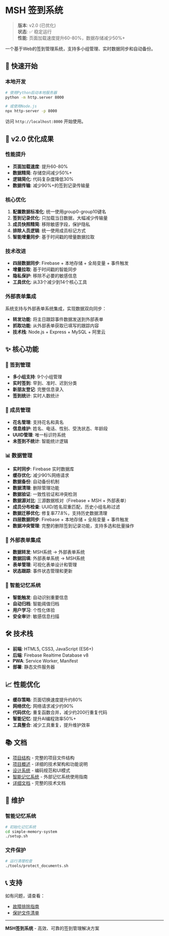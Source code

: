 # MSH 签到系统

> **版本**: v2.0 (已优化)  
> **状态**: ✅ 稳定运行  
> **性能**: 页面加载速度提升60-80%，数据存储减少50%+  

一个基于Web的签到管理系统，支持多小组管理、实时数据同步和自动备份。

## 🚀 快速开始

### 本地开发
```bash
# 使用Python启动本地服务器
python -m http.server 8000

# 或使用Node.js
npx http-server -p 8000
```

访问 `http://localhost:8000` 开始使用。

## 🎉 v2.0 优化成果

### 性能提升
- **页面加载速度**: 提升60-80%
- **数据精简**: 存储空间减少50%+
- **逻辑简化**: 代码复杂度降低30%
- **数据传输**: 减少90%+的签到记录传输量

### 核心优化
1. **配置数据标准化**: 统一使用group0-group10键名
2. **签到记录优化**: 只加载当日数据，大幅减少传输量
3. **成员快照精简**: 移除敏感字段，保护隐私
4. **排除人员逻辑**: 统一使用成员标记方式
5. **智能增量同步**: 基于时间戳的增量数据拉取

### 技术改进
- **四层数据同步**: Firebase + 本地存储 + 全局变量 + 事件触发
- **增量拉取**: 基于时间戳的智能同步
- **隐私保护**: 移除不必要的敏感信息
- **工具优化**: 从33个减少到14个核心工具

### 外部表单集成
系统支持与外部表单系统集成，实现数据双向同步：
- **转发功能**: 将主日跟踪事件数据发送到外部表单
- **抓取功能**: 从外部表单获取已填写的跟踪内容
- **技术栈**: Node.js + Express + MySQL + 阿里云

## ✨ 核心功能

### 📱 签到管理
- **多小组支持**: 9个小组管理
- **实时签到**: 早到、准时、迟到分类
- **新朋友登记**: 完整信息录入
- **签到统计**: 实时人数统计

### 👥 成员管理
- **花名管理**: 支持花名和真名
- **信息维护**: 姓名、电话、性别、受洗状态、年龄段
- **UUID管理**: 唯一标识符系统
- **未签到不统计**: 智能统计逻辑

### 📊 数据管理
- **实时同步**: Firebase 实时数据库
- **缓存优化**: 减少90%网络请求
- **数据备份**: 自动备份机制
- **数据清理**: 删除管理功能
- **数据验证**: 一致性验证和冲突检测
- **数据源对比**: 三源数据核对（Firebase + MSH + 外部表单）
- **成员分布检查**: UUID/姓名双重匹配，历史小组名称过滤
- **数据迁移优化**: 修复率77.8%，支持历史数据清理
- **四层数据同步**: Firebase + 本地存储 + 全局变量 + 事件触发
- **数据冲突管理**: 完整的删除签到记录功能，支持多选和批量操作

### 🔗 外部表单集成
- **数据转发**: MSH系统 → 外部表单系统
- **数据回填**: 外部表单系统 → MSH系统
- **表单管理**: 可视化表单设计和管理
- **状态跟踪**: 事件状态管理和更新

### 🧠 智能记忆系统
- **智能触发**: 自动识别重要信息
- **自动归档**: 智能阈值归档
- **用户学习**: 个性化体验
- **安全审计**: 敏感信息扫描

## 🛠️ 技术栈

- **前端**: HTML5, CSS3, JavaScript (ES6+)
- **后端**: Firebase Realtime Database v8
- **PWA**: Service Worker, Manifest
- **部署**: 静态文件服务器

## 📈 性能优化

- **缓存策略**: 页面切换速度提升约80%
- **网络优化**: 网络请求减少约90%
- **代码优化**: 重复函数合并，减少约200行重复代码
- **智能记忆**: 提升AI编程效率50%+
- **工具整合**: 减少工具重复，提升维护效率

## 📚 文档

- [项目结构](PROJECT-STRUCTURE.md) - 完整的项目文件结构
- [项目概述](PROJECT-OVERVIEW.md) - 详细的技术架构和功能说明
- [设计系统](DESIGN-SYSTEM.json) - 编码规范和UI模式
- [智能记忆系统](simple-memory-system/README.md) - 外部记忆系统使用指南
- [详细文档](docs/) - 完整的技术文档

## 🔧 维护

### 智能记忆系统
```bash
# 初始化记忆系统
cd simple-memory-system
./setup.sh
```

### 文件保护
```bash
# 运行清理检查
./tools/protect_documents.sh
```

## 📞 支持

如有问题，请查看：
- [故障排除指南](docs/troubleshooting/TROUBLESHOOTING.md)
- [保护文件清单](docs/PROTECTED_FILES.md)

---

**MSH签到系统** - 高效、可靠的签到管理解决方案